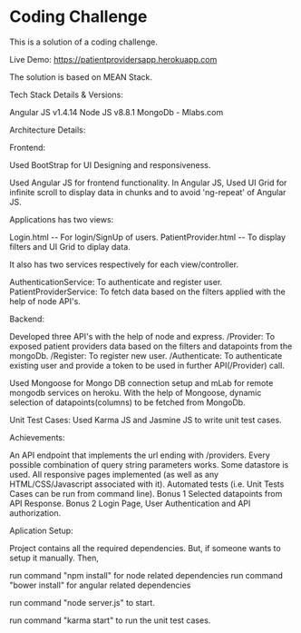 # Coding Challenge

This is a solution of a coding challenge.

Live Demo:
https://patientprovidersapp.herokuapp.com

The solution is based on MEAN Stack.

Tech Stack Details & Versions:

Angular JS  v1.4.14
Node JS  v8.8.1
MongoDb - Mlabs.com

Architecture Details:

Frontend:

Used BootStrap for UI Designing and responsiveness.

Used Angular JS for frontend functionality. In Angular JS, Used UI Grid for infinite scroll to display data in chunks and to avoid 'ng-repeat' of Angular JS.

Applications has two views: 

Login.html -- For login/SignUp of users.
PatientProvider.html -- To display filters and UI Grid to diplay data.

It also has two services respectively for each view/controller.

AuthenticationService: To authenticate and register user.
PatientProviderService: To fetch data based on the filters applied with the help of node API's.

Backend:

Developed three API's with the help of node and express.
/Provider: To exposed patient providers data based on the filters and datapoints from the mongoDb.
/Register: To register new user.
/Authenticate: To authenticate existing user and provide a token to be used in further API(/Provider) call. 

Used Mongoose for Mongo DB connection setup and mLab for remote mongodb services on heroku.
With the help of Mongoose, dynamic selection of datapoints(columns) to be fetched from MongoDb.

Unit Test Cases:
Used Karma JS and Jasmine JS to write unit test cases.


Achievements:

An API endpoint that implements the url ending with /providers.
Every possible combination of query string parameters works.
Some datastore is used.
All responsive pages implemented (as well as any HTML/CSS/Javascript associated with it).
Automated tests (i.e. Unit Tests Cases can be run from command line).
Bonus 1 Selected datapoints from API Response.
Bonus 2 Login Page, User Authentication and API authorization.

Aplication Setup:

Project contains all the required dependencies. But, if someone wants to setup it manually.
Then,

run command "npm install" for node related dependencies
run command "bower install" for angular related dependencies

run command "node server.js" to start.

run command "karma start" to run the unit test cases.







